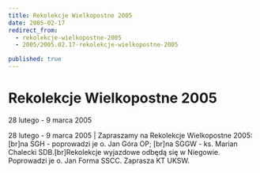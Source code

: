 ```yaml
---
title: Rekolekcje Wielkopostne 2005
date: 2005-02-17
redirect_from: 
  - rekolekcje-wielkopostne-2005
  - 2005/2005.02.17-rekolekcje-wielkopostne-2005

published: true
---
```




# Rekolekcje Wielkopostne 2005

<time>28 lutego - 9 marca 2005</time>

28 lutego - 9 marca 2005 | Zapraszamy  na Rekolekcje Wielkopostne 2005: [br]na SGH - poprowadzi je o. Jan Góra OP; [br]na SGGW - ks. Marian Chalecki SDB.[br]Rekolekcje wyjazdowe odbędą się w Niegowie. Poprowadzi je o. Jan Forma SSCC. Zaprasza KT UKSW.

<!--CONTENT FROM OLD SERVER (jos before 2013): 28 lutego - 9 marca 2005 | Zapraszamy  na Rekolekcje Wielkopostne 2005: [br]na SGH - poprowadzi je o. Jan Góra OP; [br]na SGGW - ks. Marian Chalecki SDB.[br]Rekolekcje wyjazdowe odbędą się w Niegowie. Poprowadzi je o. Jan Forma SSCC. Zaprasza KT UKSW.
-->

<!--{{json:{"created_date":"2005-02-17 15:58:38","publish_down":"0000-00-00 00:00:00","id":"208"}}}-->